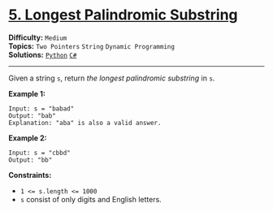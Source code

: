 # [5. Longest Palindromic Substring](https://leetcode.com/problems/longest-palindromic-substring/)

**Difficulty:** `Medium`  
**Topics:** `Two Pointers` `String` `Dynamic Programming`  
**Solutions:** [`Python`](../../src/python/challenges/problems/longest_palindromic_substring_test.py) [`C#`](../../src/csharp/challenges/Problems/LongestPalindromicSubstring.cs)  

---

Given a string `s`, return *the longest* *palindromic* *substring* in `s`.

**Example 1:**

```
Input: s = "babad"
Output: "bab"
Explanation: "aba" is also a valid answer.
```

**Example 2:**

```
Input: s = "cbbd"
Output: "bb"
```

**Constraints:**

* `1 <= s.length <= 1000`
* `s` consist of only digits and English letters.